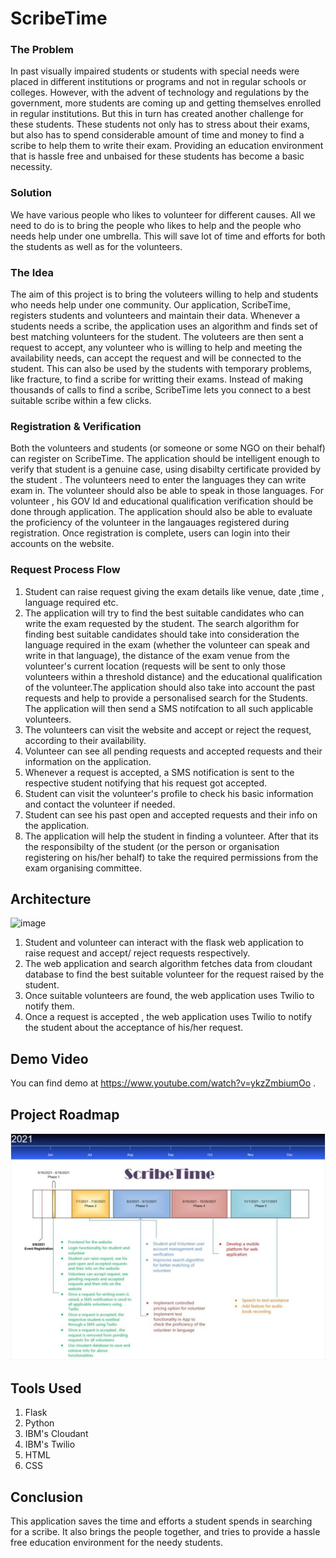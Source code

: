 # ScribeTime
 ### The Problem

In past visually impaired students or students with special needs were placed in different institutions or programs and not in regular schools or colleges. However, with the advent of technology and regulations by the government, more students are coming up and getting themselves enrolled in regular institutions. But this in turn has created another challenge for these students. These students not only has to stress about their exams, but also has to spend considerable amount of time and money to find a scribe to help them to write their exam. Providing an education environment that is hassle free and unbaised for these students has become a basic necessity. 

### Solution 
We have various people who likes to volunteer for different causes. All we need to do is to bring the people who likes to help and the people who needs help under one umbrella. This will save lot of time and efforts for both the students as well as for the volunteers.

### The Idea

The aim of this project is to bring the voluteers willing to help and students who needs help under one community. Our application, ScribeTime, registers students and volunteers and maintain their data. Whenever a students needs a scribe, the application uses an algorithm and finds set of best matching volunteers for the student. The voluteers are then sent a request to accept, any volunteer who is willing to help and meeting the availability needs, can accept the request and will be connected to the student. This can also be used by the students with temporary problems, like fracture, to find a scribe for writting their exams.
Instead of making thousands of calls to find a scribe, ScribeTime lets you connect to a best suitable scribe within a few clicks.


### Registration & Verification

Both the volunteers and students (or someone or some NGO on their behalf) can register on ScribeTime. The application should be intelligent enough to verify that student is a genuine case, using disabilty certificate provided by the student . The volunteers need to enter the languages they can write exam in. The volunteer should also be able to speak in those languages. For volunteer , his GOV Id and educational qualification verification should be done through application. The application should also be able to evaluate the proficiency of the volunteer in the langauages registered  during registration. Once registration is complete, users can login into their accounts on the website.

### Request Process Flow

1. Student can raise request giving the exam details like venue, date ,time , language required etc. 
2. The application will try to find the best suitable candidates who can write the exam requested by the student. The search algorithm for finding best suitable candidates should take into consideration the language required in the exam (whether the volunteer can speak and write in that language), the distance of the exam venue from the volunteer's current location (requests will be sent to only those volunteers within a threshold distance) and the educational qualification of the volunteer.The application should also take into account the past requests and help to provide a personalised search for the Students. The application will then send a SMS notifcation to all such applicable volunteers. 
3. The volunteers can visit the website and accept or reject the request, according to their availability. 
4. Volunteer can  see all  pending requests and accepted requests and their information on the application. 
5. Whenever a request is accepted, a SMS notification is sent to the respective student notifying that his request got accepted. 
6. Student can visit the volunteer's profile to check his basic information and contact the volunteer if needed.
7. Student can see his past open and accepted requests and their info on the application. 
8. The application will help the student in finding a volunteer. After that its the responsibilty of the student (or the person or organisation registering on his/her behalf) to take the required permissions from the exam organising committee.


## Architecture

![image](https://user-images.githubusercontent.com/86035844/122547027-3a0e3180-d04d-11eb-9686-2da049df6dcc.png)

1. Student and volunteer can interact with the flask web application to raise request and accept/ reject requests respectively.
2. The web application and search algorithm fetches data from cloudant database to find the best suitable volunteer for the request raised by the student.
3. Once suitable volunteers are found, the web application uses Twilio to notify them.
4. Once a request is accepted , the web application uses Twilio to notify the student about the acceptance of his/her request.

## Demo Video
You can find demo at https://www.youtube.com/watch?v=ykzZmbiumOo .

## Project Roadmap
![image](road_map.jpg)

## Tools Used
1. Flask
2. Python
3. IBM's Cloudant
4. IBM's Twilio
5. HTML
6. CSS

## Conclusion
This application saves the time and efforts a student spends in searching for a scribe. It also brings the people together, and tries to provide a hassle free education environment for the needy students. 



